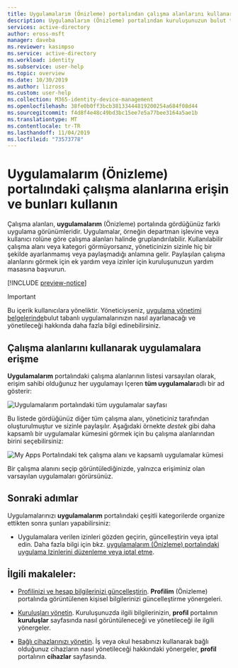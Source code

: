 ```yaml
---
title: Uygulamalarım (Önizleme) portalından çalışma alanlarını kullanarak uygulamaları düzenleme-Azure Active Directory | Microsoft Docs
description: Uygulamalarım (Önizleme) portalından kuruluşunuzun bulut tabanlı uygulamalar için çalışma alanlarına erişmeyi ve bunları kullanmayı öğrenin.
services: active-directory
author: eross-msft
manager: daveba
ms.reviewer: kasimpso
ms.service: active-directory
ms.workload: identity
ms.subservice: user-help
ms.topic: overview
ms.date: 10/30/2019
ms.author: lizross
ms.custom: user-help
ms.collection: M365-identity-device-management
ms.openlocfilehash: 38fe0b0ff3bcb38133444819200254a684f08d44
ms.sourcegitcommit: f4d8f4e48c49bd3bc15ee7e5a77bee3164a5ae1b
ms.translationtype: MT
ms.contentlocale: tr-TR
ms.lasthandoff: 11/04/2019
ms.locfileid: "73573778"
---
```

# <a name="access-and-use-workspaces-on-the-my-apps-preview-portal"></a>Uygulamalarım (Önizleme) portalındaki çalışma alanlarına erişin ve bunları kullanın

Çalışma alanları, **uygulamalarım** (Önizleme) portalında gördüğünüz farklı uygulama görünümleridir. Uygulamalar, örneğin departman işlevine veya kullanıcı rolüne göre çalışma alanları halinde gruplandırılabilir. Kullanılabilir çalışma alanı veya kategori görmüyorsanız, yöneticinizin sizinle hiç bir şekilde ayarlanmamış veya paylaşmadığı anlamına gelir. Paylaşılan çalışma alanlarını görmek için ek yardım veya izinler için kuruluşunuzun yardım masasına başvurun.

[!INCLUDE [preview-notice](../../../includes/active-directory-end-user-my-apps-and-workspaces.md)]

>[!Important]
>Bu içerik kullanıcılara yöneliktir. Yöneticiyseniz, [uygulama yönetimi belgelerinde](https://docs.microsoft.com/azure/active-directory/manage-apps/access-panel-workspaces)bulut tabanlı uygulamalarınızın nasıl ayarlanacağı ve yönetileceği hakkında daha fazla bilgi edinebilirsiniz.

## <a name="access-apps-using-workspaces"></a>Çalışma alanlarını kullanarak uygulamalara erişme

**Uygulamalarım** portalındaki çalışma alanlarının listesi varsayılan olarak, erişim sahibi olduğunuz her uygulamayı Içeren **tüm uygulamalar**adlı bir ad gösterir:

![Uygulamalarım portalındaki tüm uygulamalar sayfası](media/my-applications-portal-workspaces/my-apps-all.png)

Bu listede gördüğünüz diğer tüm çalışma alanı, yöneticiniz tarafından oluşturulmuştur ve sizinle paylaşılır. Aşağıdaki örnekte *destek* gibi daha kapsamlı bir uygulamalar kümesini görmek için bu çalışma alanlarından birini seçebilirsiniz:

![My Apps Portalındaki tek çalışma alanı ve kapsamlı uygulamalar kümesi](media/my-applications-portal-workspaces/my-apps-workspace.png)

Bir çalışma alanını seçip görüntülediğinizde, yalnızca erişiminiz olan varsayılan uygulamaları görürsünüz.

## <a name="next-steps"></a>Sonraki adımlar

Uygulamalarınızı **uygulamalarım** portalındaki çeşitli kategorilerde organize ettikten sonra şunları yapabilirsiniz:

- Uygulamalara verilen izinleri gözden geçirin, güncelleştirin veya iptal edin. Daha fazla bilgi için bkz. [uygulamalarım (Önizleme) portalındaki uygulama Izinlerini düzenleme veya iptal etme](my-applications-portal-permissions-saved-accounts.md).

## <a name="related-articles"></a>İlgili makaleler:

- [Profilinizi ve hesap bilgilerinizi güncelleştirin](my-account-portal-overview.md). **Profilim** (Önizleme) portalında görüntülenen kişisel bilgilerinizi güncelleştirme yönergeleri.

- [Kuruluşları yönetin](my-account-portal-organizations-page.md). Kuruluşunuzda ilgili bilgilerinizin, **profil** portalının **kuruluşlar** sayfasında nasıl görüntüleneceği ve yönetileceği ile ilgili yönergeler.

- [Bağlı cihazlarınızı yönetin](my-account-portal-devices-page.md). İş veya okul hesabınızı kullanarak bağlı olduğunuz cihazların nasıl yönetileceği hakkındaki yönergeler, **profil** portalının **cihazlar** sayfasında.